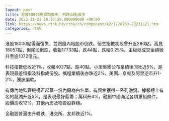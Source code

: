 ```yaml
---
layout: post
title: 港股18000點得而復失　倒跌44點收市
date: 2023-11-21 16:33:29.000000000 +08:00
link: https://news.rthk.hk/rthk/ch/component/k2/1728783-20231121.htm
categories: rthk
---
```


港股18000點得而復失，並跟隨內地股市倒跌。恒生指數初段曾升近280點，高見18057點，但尾段倒跌，收報17733點，跌44點，跌幅0.25%。主板總成交金額微升至逾1072億元。

科技指數低收近1%，收報4037點，跌40點。小米集團公布業績後回吐近5%，是表現最差恒指及科指成份股。攜程業績後亦跌近2%。美團、京東及阿里逆市升1-2%，騰訊偏軟。

有傳內地監管機構正起草一份內房商白名單，有資格獲得一系列融資。據報榜上有名的龍湖升近5%，是表現最好藍籌；萬科升4%。融創中國滿足各項重組條件，股價高收12%，其他內房及物管股靠穩。

金融股普遍由升轉跌，港交所、友邦跌近1%。
